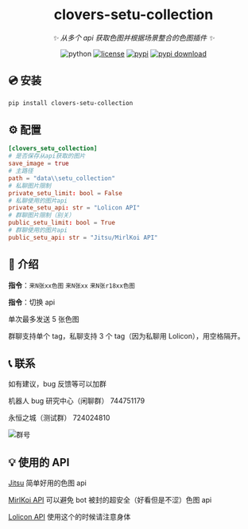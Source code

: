 <div align="center">

# clovers-setu-collection

_✨ 从多个 api 获取色图并根据场景整合的色图插件 ✨_

<img src="https://img.shields.io/badge/python-3.12+-blue.svg" alt="python">
<a href="./LICENSE"><img src="https://img.shields.io/github/license/KarisAya/clovers_setu_collection.svg" alt="license"></a>
<a href="https://pypi.python.org/pypi/clovers_setu_collection"><img src="https://img.shields.io/pypi/v/clovers_setu_collection.svg" alt="pypi"></a>
<a href="https://pypi.python.org/pypi/clovers_setu_collection"><img src="https://img.shields.io/pypi/dm/clovers_setu_collection" alt="pypi download"></a>

</div>

## 💿 安装

```bash
pip install clovers-setu-collection
```

## ⚙️ 配置

```toml
[clovers_setu_collection]
# 是否保存从api获取的图片
save_image = true
# 主路径
path = "data\\setu_collection"
# 私聊图片限制
private_setu_limit: bool = False
# 私聊使用的图片api
private_setu_api: str = "Lolicon API"
# 群聊图片限制（别关）
public_setu_limit: bool = True
# 群聊使用的图片api
public_setu_api: str = "Jitsu/MirlKoi API"
```

## 🎉 介绍

**指令**：`来N张xx色图` `来N张xx` `来N张r18xx色图`

**指令**：切换 api

单次最多发送 5 张色图

群聊支持单个 tag，私聊支持 3 个 tag（因为私聊用 Lolicon），用空格隔开。

## 📞 联系

如有建议，bug 反馈等可以加群

机器人 bug 研究中心（闲聊群） 744751179

永恒之城（测试群） 724024810

![群号](https://github.com/clovers-project/clovers/blob/master/%E9%99%84%E4%BB%B6/qrcode_1676538742221.jpg)

## 💡 使用的 API

[Jitsu](https://image.anosu.top/) 简单好用的色图 api

[MirlKoi API](https://iw233.cn/) 可以避免 bot 被封的超安全（好看但是不涩）色图 api

[Lolicon API](https://api.lolicon.app/) 使用这个的时候请注意身体
